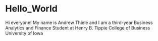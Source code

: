 # Hello_World
Hi everyone! My name is Andrew Thiele and I am a third-year Business Analytics and Finance Student at Henry B. Tippie College of Business University of Iowa
